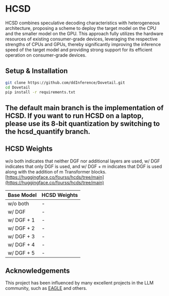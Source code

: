 # HCSD


HCSD combines speculative decoding characteristics with heterogeneous architecture, proposing a scheme to deploy the target model on the CPU and the smaller model on the GPU. This approach fully utilizes the hardware resources of existing consumer-grade devices, leveraging the respective strengths of CPUs and GPUs, thereby significantly improving the inference speed of the target model and providing strong support for its efficient operation on consumer-grade devices.


## Setup & Installation


```bash
git clone https://github.com/ddInference/Dovetail.git
cd Dovetail
pip install -r requirements.txt
```

## The default main branch is the implementation of HCSD. If you want to run HCSD on a laptop, please use its 8-bit quantization by switching to the **hcsd_quantify** branch.



## HCSD Weights
w/o both indicates that neither DGF nor additional layers are used, w/ DGF indicates that only DGF is used, and w/ DGF + m indicates that DGF is used along with the addition of m Transformer blocks.
[https://huggingface.co/fourss/hcds/tree/main](https://huggingface.co/fourss/hcds/tree/main)


| Base Model         | HCSD Weights                                                 |
| ------------------ | ------------------------------------------------------------ |
| w/o both        | - | 
| w/ DGF          | - | 
| w/ DGF + 1      | - | 
| w/ DGF + 2      | - | 
| w/ DGF + 3      | - | 
| w/ DGF + 4      | - | 
| w/ DGF + 5      | - | 





## Acknowledgements

This project has been influenced by many excellent projects in the LLM community, such as [EAGLE](https://github.com/SafeAILab/EAGLE) and others.
